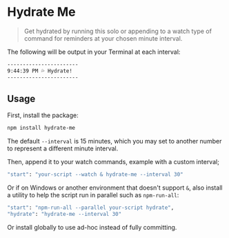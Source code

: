 # Hydrate Me

> Get hydrated by running this solo or appending to a watch type of command for reminders at your chosen minute interval.

The following will be output in your Terminal at each interval:

```bash
-----------------------
9:44:39 PM 💦 Hydrate!
-----------------------
```

## Usage

First, install the package:

```bash
npm install hydrate-me
```

The default `--interval` is 15 minutes, which you may set to another number to represent a different minute interval.

Then, append it to your watch commands, example with a custom interval;

```bash
"start": "your-script --watch & hydrate-me --interval 30"
```

Or if on Windows or another environment that doesn't support `&`, also install a utility to help the script run in parallel such as `npm-run-all`:

```bash
"start": "npm-run-all --parallel your-script hydrate",
"hydrate": "hydrate-me --interval 30"
```

Or install globally to use ad-hoc instead of fully committing.
